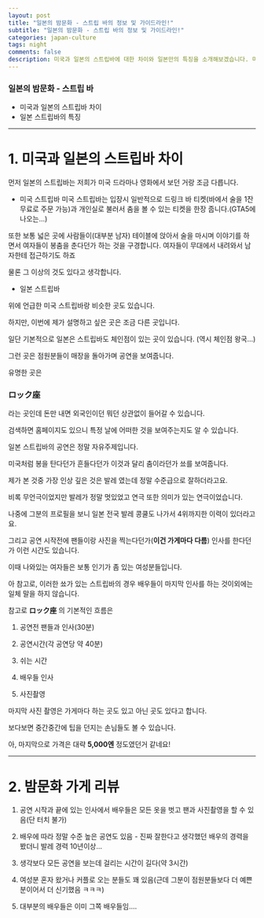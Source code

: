 ```yaml
---  
layout: post  
title: "일본의 밤문화 - 스트립 바의 정보 및 가이드라인!"  
subtitle: "일본의 밤문화 - 스트립 바의 정보 및 가이드라인!" 
categories: japan-culture
tags: night
comments: false
description: 미국과 일본의 스트립바에 대한 차이와 일본만의 특징을 소개해보겠습니다. 미국 스트립바는 입장시 일반적으로 드링크 바 티켓(바에서 술을 1잔 무료로 주문 가능)과 개인실로 불러서 춤을 볼 수 있는 티켓을 한장 줍니다.(GTA5에 나오는...)
---
```


### 일본의 밤문화 - 스트립 바
* 미국과 일본의 스트립바 차이
* 일본 스트립바의 특징

-------

# 1. 미국과 일본의 스트립바 차이

먼저 일본의 스트립바는 저희가 미국 드라마나 영화에서 보던 거랑 조금 다릅니다.

* 미국 스트립바
미국 스트립바는 입장시 일반적으로 드링크 바 티켓(바에서 술을 1잔 무료로 주문 가능)과 개인실로 불러서 춤을 볼 수 있는 티켓을 한장 줍니다.(GTA5에 나오는...)

또한 보통 넓은 곳에 사람들이(대부분 남자) 테이블에 앉아서 술을 마시며 이야기를 하면서 여자들이 봉춤을 춘다던가 하는 것을 구경합니다. 여자들이 무대에서 내려와서 남자한테 접근하기도 하죠

물론 그 이상의 것도 있다고 생각합니다.

* 일본 스트립바

위에 언급한 미국 스트립바랑 비슷한 곳도 있습니다.

하지만, 이번에 제가 설명하고 싶은 곳은 조금 다른 곳입니다.

일단 기본적으로 일본은 스트립바도 체인점이 있는 곳이 있습니다. (역시 체인점 왕국...)

그런 곳은 점원분들이 매장을 돌아가며 공연을 보여줍니다.

유명한 곳은

### ロック座

라는 곳인데 돈만 내면 외국인이던 뭐던 상관없이 들어갈 수 있습니다.

검색하면 홈페이지도 있으니 특정 날에 어떠한 것을 보여주는지도 알 수 있습니다.

일본 스트립바의 공연은 정말 자유주제입니다.

미국처럼 봉을 탄다던가 흔들다던가 이것과 달리 춤이라던가 쑈를 보여줍니다.

제가 본 것중 가장 인상 깊은 것은 발레 였는데 정말 수준급으로 잘하더라고요.

비록 무언극이었지만 발레가 정말 멋있었고 연극 또한 의미가 있는 연극이었습니다.

나중에 그분의 프로필을 보니 일본 전국 발레 콩쿨도 나가서 4위까지한 이력이 있더라고요.

그리고 공연 시작전에 팬들이랑 사진을 찍는다던가(**이건 가게마다 다름**) 인사를 한다던가 이런 시간도 있습니다.

이때 나와있는 여자들은 보통 인기가 좀 있는 여성분들입니다.

아 참고로, 이러한 쑈가 있는 스트립바의 경우 배우들이 마지막 인사를 하는 것이외에는 일체 말을 하지 않습니다.

참고로 **ロック座** 의 기본적인 흐름은 

1. 공연전 팬들과 인사(30분)

2. 공연시간(각 공연당 약 40분)

3. 쉬는 시간

4. 배우들 인사

5. 사진촬영

마지막 사진 촬영은 가게마다 하는 곳도 있고 아닌 곳도 있다고 합니다.

보다보면 중간중간에 팁을 던지는 손님들도 볼 수 있습니다.

아, 마지막으로 가격은 대략 **5,000엔** 정도였던거 같네요!

----

# 2. 밤문화 가게 리뷰

1. 공연 시작과 끝에 있는 인사에서 배우들은 모든 옷을 벗고 팬과 사진촬영을 할 수 있음(단 터치 불가)

2. 배우에 따라 정말 수준 높은 공연도 있음 - 진짜 잘한다고 생각했던 배우의 경력을 봤더니 발레 경력 10년이상...

3. 생각보다 모든 공연을 보는데 걸리는 시간이 길다(약 3시간)

4. 여성분 혼자 왔거나 커플로 오는 분들도 꽤 있음(근데 그분이 점원분들보다 더 예쁜분이어서 더 신기했음 ㅋㅋㅋ)

6. 대부분의 배우들은 이미 그쪽 배우들임....

